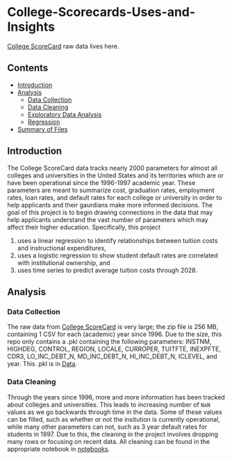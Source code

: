 # College-Scorecards-Uses-and-Insights

[College ScoreCard](https://collegescorecard.ed.gov/data/) raw data lives here.

## Contents

- [Introduction](#Introduction)
- [Analysis](#Analysis)
    - [Data Collection](#Data-Collection)
    - [Data Cleaning](#Data-Cleaning)
    - [Exploratory Data Analysis](#Exploratory-Data-Analysis)
    - [Regression](#Regression)
- [Summary of Files](#Files-summary)


## Introduction

The College ScoreCard data tracks nearly 2000 parameters for almost all colleges and universities in the United States and its territories which are or have been operational since the 1996-1997 academic year. 
These parameters are meant to summarize cost, graduation rates, employment rates, loan rates, and default rates for each college or university in order to help applicants and their gaurdians make more informed decisions. 
The goal of this project is to begin drawing connections in the data that may help applicants understand the vast number of parameters which may affect their higher education. 
Specifically, this project 
1. uses a linear regression to identify relationships between tuition costs and instructional expenditures, 
2. uses a logistic regression to show student default rates are correlated with institutional ownership, and 
3. uses time series to predict average tuition costs through 2028.


## Analysis

### Data Collection

The raw data from [College ScoreCard](https://collegescorecard.ed.gov/data/) is very large; the zip file is 256 MB, containing 1 CSV for each (academic) year since 1996. 
Due to the size, this repo only contains a .pkl containing the following parameters: INSTNM, HIGHDEG, CONTROL, REGION, LOCALE, CURROPER, TUITFTE, INEXPFTE, CDR3, LO_INC_DEBT_N, MD_INC_DEBT_N, HI_INC_DEBT_N, ICLEVEL, and year. 
This .pkl is in [Data](https://github.com/CliffordBridges/College-Scorecards-Uses-and-Insights/tree/ridge_regression/data).

### Data Cleaning

Through the years since 1996, more and more information has been tracked about colleges and universities. 
This leads to increasing number of ```NaN``` values as we go backwards through time in the data. 
Some of these values can be filled, such as whether or not the insitution is currently operational, while many other parameters can not, such as 3 year default rates for students in 1997. 
Due to this, the cleaning in the project involves dropping many rows or focusing on recent data. 
All cleaning can be found in the appropriate notebook in [notebooks](https://github.com/CliffordBridges/College-Scorecards-Uses-and-Insights/tree/ridge_regression/notebooks).

